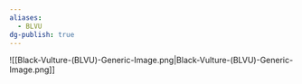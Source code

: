 ```yaml
---
aliases:
  - BLVU
dg-publish: true
---
```

![[Black-Vulture-(BLVU)-Generic-Image.png|Black-Vulture-(BLVU)-Generic-Image.png]]